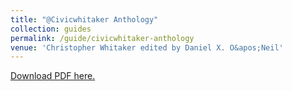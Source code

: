 ```yaml
---
title: "@Civicwhitaker Anthology"
collection: guides
permalink: /guide/civicwhitaker-anthology
venue: 'Christopher Whitaker edited by Daniel X. O&apos;Neil'
---
```

[Download PDF here.](http://eipapa.github.io/hack-research-mmistakes/files/civicwhitaker-anthology.pdf)
